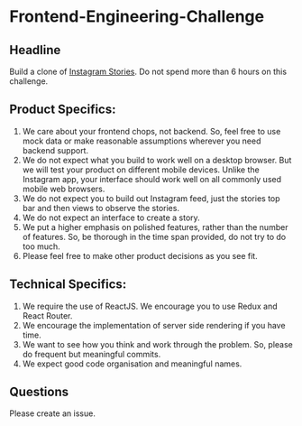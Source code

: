 # Frontend-Engineering-Challenge

## Headline
Build a clone of [Instagram Stories](http://blog.instagram.com/post/148348940287/160802-stories). Do not spend more than 6 hours on this challenge.

## Product Specifics:
1. We care about your frontend chops, not backend. So, feel free to use mock data or make reasonable assumptions wherever you need backend support.
2. We do not expect what you build to work well on a desktop browser. But we will test your product on different mobile devices. Unlike the Instagram app, your interface should work well on all commonly used mobile web browsers.
3. We do not expect you to build out Instagram feed, just the stories top bar and then views to observe the stories.
4. We do not expect an interface to create a story.
5. We put a higher emphasis on polished features, rather than the number of features. So, be thorough in the time span provided, do not try to do too much.
6. Please feel free to make other product decisions as you see fit.

## Technical Specifics:
1. We require the use of ReactJS. We encourage you to use Redux and React Router.
2. We encourage the implementation of server side rendering if you have time.
3. We want to see how you think and work through the problem. So, please do frequent but meaningful commits.
4. We expect good code organisation and meaningful names.

## Questions
Please create an issue.
